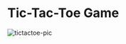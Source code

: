 # Tic-Tac-Toe Game
![tictactoe-pic](https://user-images.githubusercontent.com/97753239/218858935-ddd811e2-04d8-48b9-a585-158f969e39b4.png)
